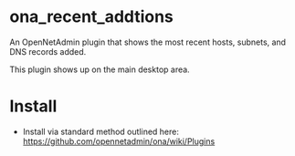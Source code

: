 ona_recent_addtions
===================

An OpenNetAdmin plugin that shows the most recent hosts, subnets, and DNS records added.

This plugin shows up on the main desktop area.

Install
=======

* Install via standard method outlined here: https://github.com/opennetadmin/ona/wiki/Plugins
